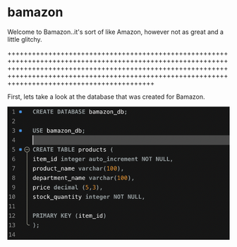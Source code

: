 # bamazon

Welcome to Bamazon..it's sort of like Amazon, however not as great and a little glitchy. 

++++++++++++++++++++++++++++++++++++++++++++++++++++++++++++++++++++++++++++++++++++++++++++++++++++++++++++++++++++++++++++++++++++++++++++++++++++++++++++++++++++++++++++++++++++++++++++++++++++++++++++++++++++++++++++++++++++++++++++++++++++++++++++

First, lets take a look at the database that was created for Bamazon. 

![Required Items](ReadMe-Images/img1.png)

